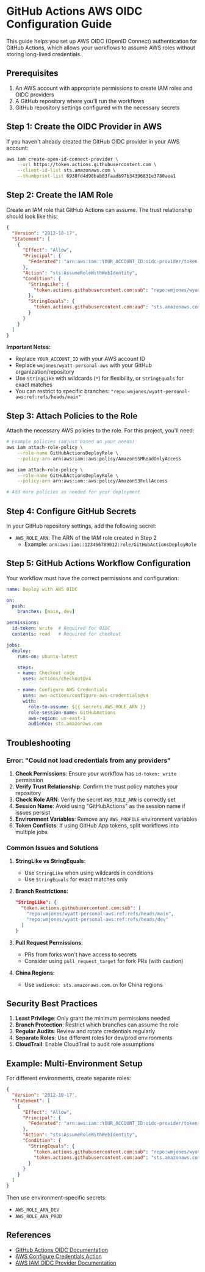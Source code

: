 # GitHub Actions AWS OIDC Configuration Guide

This guide helps you set up AWS OIDC (OpenID Connect) authentication for GitHub Actions, which allows your workflows to assume AWS roles without storing long-lived credentials.

## Prerequisites

1. An AWS account with appropriate permissions to create IAM roles and OIDC providers
2. A GitHub repository where you'll run the workflows
3. GitHub repository settings configured with the necessary secrets

## Step 1: Create the OIDC Provider in AWS

If you haven't already created the GitHub OIDC provider in your AWS account:

```bash
aws iam create-open-id-connect-provider \
    --url https://token.actions.githubusercontent.com \
    --client-id-list sts.amazonaws.com \
    --thumbprint-list 6938fd4d98bab03faadb97b34396831e3780aea1
```

## Step 2: Create the IAM Role

Create an IAM role that GitHub Actions can assume. The trust relationship should look like this:

```json
{
  "Version": "2012-10-17",
  "Statement": [
    {
      "Effect": "Allow",
      "Principal": {
        "Federated": "arn:aws:iam::YOUR_ACCOUNT_ID:oidc-provider/token.actions.githubusercontent.com"
      },
      "Action": "sts:AssumeRoleWithWebIdentity",
      "Condition": {
        "StringLike": {
          "token.actions.githubusercontent.com:sub": "repo:wmjones/wyatt-personal-aws:*"
        },
        "StringEquals": {
          "token.actions.githubusercontent.com:aud": "sts.amazonaws.com"
        }
      }
    }
  ]
}
```

**Important Notes:**
- Replace `YOUR_ACCOUNT_ID` with your AWS account ID
- Replace `wmjones/wyatt-personal-aws` with your GitHub organization/repository
- Use `StringLike` with wildcards (`*`) for flexibility, or `StringEquals` for exact matches
- You can restrict to specific branches: `"repo:wmjones/wyatt-personal-aws:ref:refs/heads/main"`

## Step 3: Attach Policies to the Role

Attach the necessary AWS policies to the role. For this project, you'll need:

```bash
# Example policies (adjust based on your needs)
aws iam attach-role-policy \
    --role-name GitHubActionsDeployRole \
    --policy-arn arn:aws:iam::aws:policy/AmazonSSMReadOnlyAccess

aws iam attach-role-policy \
    --role-name GitHubActionsDeployRole \
    --policy-arn arn:aws:iam::aws:policy/AmazonS3FullAccess

# Add more policies as needed for your deployment
```

## Step 4: Configure GitHub Secrets

In your GitHub repository settings, add the following secret:

- `AWS_ROLE_ARN`: The ARN of the IAM role created in Step 2
  - Example: `arn:aws:iam::123456789012:role/GitHubActionsDeployRole`

## Step 5: GitHub Actions Workflow Configuration

Your workflow must have the correct permissions and configuration:

```yaml
name: Deploy with AWS OIDC

on:
  push:
    branches: [main, dev]

permissions:
  id-token: write  # Required for OIDC
  contents: read   # Required for checkout

jobs:
  deploy:
    runs-on: ubuntu-latest

    steps:
    - name: Checkout code
      uses: actions/checkout@v4

    - name: Configure AWS Credentials
      uses: aws-actions/configure-aws-credentials@v4
      with:
        role-to-assume: ${{ secrets.AWS_ROLE_ARN }}
        role-session-name: GitHubActions
        aws-region: us-east-1
        audience: sts.amazonaws.com
```

## Troubleshooting

### Error: "Could not load credentials from any providers"

1. **Check Permissions**: Ensure your workflow has `id-token: write` permission
2. **Verify Trust Relationship**: Confirm the trust policy matches your repository
3. **Check Role ARN**: Verify the secret `AWS_ROLE_ARN` is correctly set
4. **Session Name**: Avoid using "GitHubActions" as the session name if issues persist
5. **Environment Variables**: Remove any `AWS_PROFILE` environment variables
6. **Token Conflicts**: If using GitHub App tokens, split workflows into multiple jobs

### Common Issues and Solutions

1. **StringLike vs StringEquals**:
   - Use `StringLike` when using wildcards in conditions
   - Use `StringEquals` for exact matches only

2. **Branch Restrictions**:
   ```json
   "StringLike": {
     "token.actions.githubusercontent.com:sub": [
       "repo:wmjones/wyatt-personal-aws:ref:refs/heads/main",
       "repo:wmjones/wyatt-personal-aws:ref:refs/heads/dev"
     ]
   }
   ```

3. **Pull Request Permissions**:
   - PRs from forks won't have access to secrets
   - Consider using `pull_request_target` for fork PRs (with caution)

4. **China Regions**:
   - Use `audience: sts.amazonaws.com.cn` for China regions

## Security Best Practices

1. **Least Privilege**: Only grant the minimum permissions needed
2. **Branch Protection**: Restrict which branches can assume the role
3. **Regular Audits**: Review and rotate credentials regularly
4. **Separate Roles**: Use different roles for dev/prod environments
5. **CloudTrail**: Enable CloudTrail to audit role assumptions

## Example: Multi-Environment Setup

For different environments, create separate roles:

```json
{
  "Version": "2012-10-17",
  "Statement": [
    {
      "Effect": "Allow",
      "Principal": {
        "Federated": "arn:aws:iam::YOUR_ACCOUNT_ID:oidc-provider/token.actions.githubusercontent.com"
      },
      "Action": "sts:AssumeRoleWithWebIdentity",
      "Condition": {
        "StringEquals": {
          "token.actions.githubusercontent.com:sub": "repo:wmjones/wyatt-personal-aws:environment:production",
          "token.actions.githubusercontent.com:aud": "sts.amazonaws.com"
        }
      }
    }
  ]
}
```

Then use environment-specific secrets:
- `AWS_ROLE_ARN_DEV`
- `AWS_ROLE_ARN_PROD`

## References

- [GitHub Actions OIDC Documentation](https://docs.github.com/en/actions/deployment/security-hardening-your-deployments/about-security-hardening-with-openid-connect)
- [AWS Configure Credentials Action](https://github.com/aws-actions/configure-aws-credentials)
- [AWS IAM OIDC Provider Documentation](https://docs.aws.amazon.com/IAM/latest/UserGuide/id_roles_providers_create_oidc.html)
